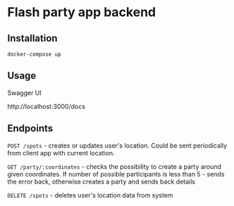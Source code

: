 # Flash party app backend

## Installation 

```
docker-compose up
```

## Usage

Swagger UI

http://localhost:3000/docs

## Endpoints

`POST /spots` - creates or updates user's location. Could be sent periodically from client app with current location.

`GET /party/:coordinates` - checks the possibility to create a party around given coordinates. If number of possible participants is less than 5 - sends the error back, otherwise creates a party and sends back details

`DELETE /spots` -  deletes user's location data from system
